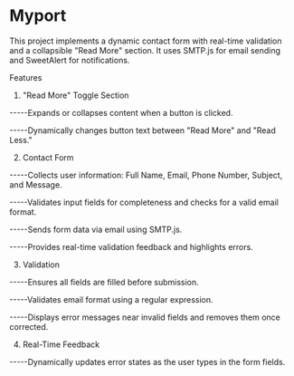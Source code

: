 # Myport
This project implements a dynamic contact form with real-time validation and a collapsible "Read More" section. It uses SMTP.js for email sending and SweetAlert for notifications.

Features

1.   "Read More" Toggle Section

-----Expands or collapses content when a button is clicked.

-----Dynamically changes button text between "Read More" and "Read Less."

2.   Contact Form

-----Collects user information: Full Name, Email, Phone Number, Subject, and Message.

-----Validates input fields for completeness and checks for a valid email format.

-----Sends form data via email using SMTP.js.

-----Provides real-time validation feedback and highlights errors.

3.   Validation

-----Ensures all fields are filled before submission.

-----Validates email format using a regular expression.

-----Displays error messages near invalid fields and removes them once corrected.

4.   Real-Time Feedback

-----Dynamically updates error states as the user types in the form fields.
